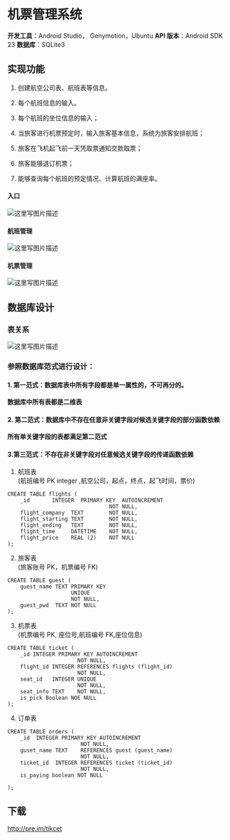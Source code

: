 

# 机票管理系统


**开发工具**：Android Studio， Genymotion，Ubuntu
**API 版本**：Android SDK 23
**数据库**：SQLite3

## 实现功能

1. 	创建航空公司表、航班表等信息。

2.	每个航班信息的输入。

3.	每个航班的坐位信息的输入；

4.	当旅客进行机票预定时，输入旅客基本信息，系统为旅客安排航班；

5.	旅客在飞机起飞前一天凭取票通知交款取票；

6.	旅客能够退订机票；

7.	能够查询每个航班的预定情况、计算航班的满座率。
#### 入口
 ![这里写图片描述](http://img.blog.csdn.net/20160624094419952)
#### 航班管理  
 ![这里写图片描述](http://img.blog.csdn.net/20160624094442499)
 
#### 机票管理
 ![这里写图片描述](http://img.blog.csdn.net/20160624094503671)
## 数据库设计

### 表关系
![这里写图片描述](http://img.blog.csdn.net/20160624103348505)

### 参照数据库范式进行设计：
#### 1. 第一范式：数据库表中所有字段都是单一属性的，不可再分的。
**数据库中所有表都是二维表**
#### 2. 第二范式：数据库中不存在任意非关键字段对候选关键字段的部分函数依赖
**所有单关键字段的表都满足第二范式**
#### 3.第三范式：不存在非关键字段对任意候选关键字段的传递函数依赖

1. 航班表   
(航班编号 PK integer ,航空公司，起点，终点，起飞时间，票价)

```
CREATE TABLE flights (
    _id       INTEGER  PRIMARY KEY  AUTOINCREMENT
                                NOT NULL,
    flight_company  TEXT        NOT NULL,
    flight_starting TEXT        NOT NULL,
    flight_ending   TEXT        NOT NULL,
    flight_time     DATETIME    NOT NULL,
    flight_price    REAL (2)    NOT NULL
);

```
2. 旅客表   
(旅客账号 PK，机票编号 FK)

```
CREATE TABLE guest (
    guest_name TEXT PRIMARY KEY
                    UNIQUE
                    NOT NULL,
    guest_pwd  TEXT NOT NULL
);

```

3. 机票表   
(机票编号 PK, 座位号,航班编号 FK,座位信息)


```
CREATE TABLE ticket (
    _id INTEGER PRIMARY KEY AUTOINCREMENT
                      NOT NULL,
    flight_id INTEGER REFERENCES flights (flight_id) 
                      NOT NULL,
    seat_id   INTEGER UNIQUE
                      NOT NULL,
    seat_info TEXT    NOT NULL,
    is_pick Boolean NOE NULL
);

```
4. 订单表


```
CREATE TABLE orders (
    _id  INTEGER PRIMARY KEY AUTOINCREMENT
                       NOT NULL,
    guset_name TEXT    REFERENCES guest (guest_name) 
                       NOT NULL,
    ticket_id  INTEGER REFERENCES ticket (ticket_id) 
                       NOT NULL,
    is_paying boolean NOT NULL
                       
);

```

## 下载
http://pre.im/tikcet
